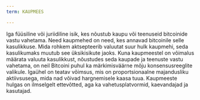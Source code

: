 ```yaml
---
term: KAUPMEES

---
```

Iga füüsiline või juriidiline isik, kes nõustub kaupu või teenuseid bitcoinide vastu vahetama. Need kaupmehed on need, kes annavad bitcoinile selle kasulikkuse. Mida rohkem aktsepteerib valuutat suur hulk kaupmehi, seda kasulikumaks muutub see üksikisikute jaoks. Kuna kaupmeestel on võimalus määrata valuuta kasulikkust, nõustudes seda kaupade ja teenuste vastu vahetama, on neil Bitcoini puhul ka märkimisväärne mõju konsensusreeglite valikule. Igaühel on teatav võimsus, mis on proportsionaalne majandusliku aktiivsusega, mida nad võivad hargnemisele kaasa tuua. Kaupmeeste hulgas on ilmselgelt ettevõtted, aga ka vahetusplatvormid, kaevandajad ja kasutajad.